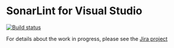# SonarLint for Visual Studio
[![Build status](https://ci.appveyor.com/api/projects/status/whymdllvp2qod82e/branch/master?svg=true)](https://ci.appveyor.com/project/SonarSource/sonarlint-visualstudio/branch/master)

For details about the work in progress, please see the [Jira project](https://jira.sonarsource.com/browse/SVS)
